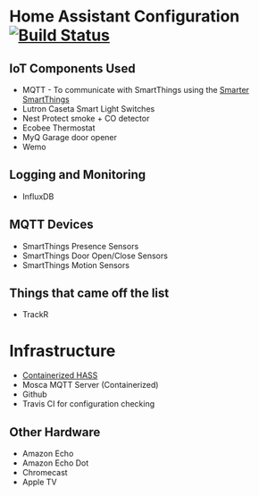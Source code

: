 # Home Assistant Configuration [![Build Status](https://travis-ci.org/rkaramandi/hass-config.svg?branch=master)](https://travis-ci.org/rkaramandi/hass-config)

## IoT Components Used

* MQTT - To communicate with SmartThings using the [Smarter SmartThings](https://home-assistant.io/blog/2016/02/09/Smarter-Smart-Things-with-MQTT-and-Home-Assistant/)
* Lutron Caseta Smart Light Switches
* Nest Protect smoke + CO detector
* Ecobee Thermostat
* MyQ Garage door opener
* Wemo

## Logging and Monitoring

* InfluxDB

## MQTT Devices

* SmartThings Presence Sensors
* SmartThings Door Open/Close Sensors
* SmartThings Motion Sensors

## Things that came off the list

* TrackR

# Infrastructure

* [Containerized HASS](https://hub.docker.com/r/homeassistant/home-assistant/)
* Mosca MQTT Server (Containerized)
* Github
* Travis CI for configuration checking

## Other Hardware

* Amazon Echo
* Amazon Echo Dot
* Chromecast
* Apple TV
